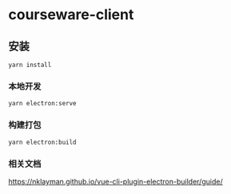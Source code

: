 # courseware-client

## 安装
```
yarn install
```

### 本地开发
```
yarn electron:serve
```

### 构建打包
```
yarn electron:build
```

### 相关文档
https://nklayman.github.io/vue-cli-plugin-electron-builder/guide/
